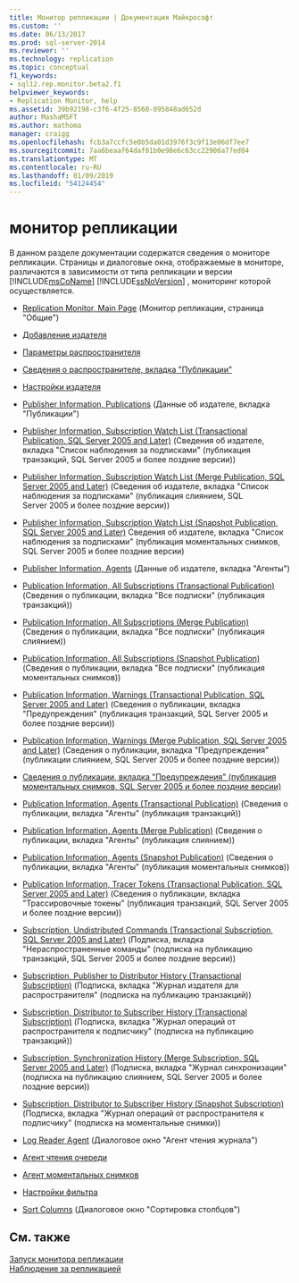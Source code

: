 ```yaml
---
title: Монитор репликации | Документация Майкрософт
ms.custom: ''
ms.date: 06/13/2017
ms.prod: sql-server-2014
ms.reviewer: ''
ms.technology: replication
ms.topic: conceptual
f1_keywords:
- sql12.rep.monitor.beta2.f1
helpviewer_keywords:
- Replication Monitor, help
ms.assetid: 39b92198-c3f6-4f25-8560-095848ad652d
author: MashaMSFT
ms.author: mathoma
manager: craigg
ms.openlocfilehash: fcb3a7ccfc5e0b5da01d3976f3c9f13e06df7ee7
ms.sourcegitcommit: 7aa6beaaf64daf01b0e98e6c63cc22906a77ed04
ms.translationtype: MT
ms.contentlocale: ru-RU
ms.lasthandoff: 01/09/2019
ms.locfileid: "54124454"
---
```

# <a name="replication-monitor"></a>монитор репликации
  В данном разделе документации содержатся сведения о мониторе репликации. Страницы и диалоговые окна, отображаемые в мониторе, различаются в зависимости от типа репликации и версии [!INCLUDE[msCoName](../../includes/msconame-md.md)] [!INCLUDE[ssNoVersion](../../includes/ssnoversion-md.md)] , мониторинг которой осуществляется.  
  
-   [Replication Monitor, Main Page](replication-monitor-main-page.md) (Монитор репликации, страница "Общие")  
  
-   [Добавление издателя](add-publisher.md)  
  
-   [Параметры распространителя](distributor-settings.md)  
  
-   [Сведения о распространителе, вкладка "Публикации"](distributor-information-publications.md)  

-   [Настройки издателя](publisher-settings.md)  
  
-   [Publisher Information, Publications](publisher-information-publications.md) (Данные об издателе, вкладка "Публикации")  
  
-   [Publisher Information, Subscription Watch List (Transactional Publication, SQL Server 2005 and Later)](publisher-information-subscription-watch-list-transactional.md) (Сведения об издателе, вкладка "Список наблюдения за подписками" (публикация транзакций, SQL Server 2005 и более поздние версии))  
  
-   [Publisher Information, Subscription Watch List (Merge Publication, SQL Server 2005 and Later)](publisher-information-subscription-watch-list-merge-publication.md) (Сведения об издателе, вкладка "Список наблюдения за подписками" (публикация слиянием, SQL Server 2005 и более поздние версии))  
  
-   [Publisher Information, Subscription Watch List (Snapshot Publication, SQL Server 2005 and Later)](publisher-information-subscription-watch-list-snapshot.md) Сведения об издателе, вкладка "Список наблюдения за подписками" (публикация моментальных снимков, SQL Server 2005 и более поздние версии)  
  
-   [Publisher Information, Agents](publisher-information-agents.md) (Данные об издателе, вкладка "Агенты")  
  
-   [Publication Information, All Subscriptions (Transactional Publication)](publication-information-all-subscriptions-transactional-publication.md) (Сведения о публикации, вкладка "Все подписки" (публикация транзакций))  
  
-   [Publication Information, All Subscriptions (Merge Publication)](publication-information-all-subscriptions-merge-publication.md) (Сведения о публикации, вкладка "Все подписки" (публикация слиянием))  
  
-   [Publication Information, All Subscriptions (Snapshot Publication)](publication-information-all-subscriptions-snapshot-publication.md) (Сведения о публикации, вкладка "Все подписки" (публикация моментальных снимков))  
  
-   [Publication Information, Warnings (Transactional Publication, SQL Server 2005 and Later)](publication-information-warnings-transactional-publication.md) (Сведения о публикации, вкладка "Предупреждения" (публикация транзакций, SQL Server 2005 и более поздние версии))  
  
-   [Publication Information, Warnings (Merge Publication, SQL Server 2005 and Later)](publication-information-warnings-merge-publication-sql-server-2005-and-later.md) (Сведения о публикации, вкладка "Предупреждения" (публикации слиянием, SQL Server 2005 и более поздние версии))  
  
-   [Сведения о публикации, вкладка "Предупреждения" (публикация моментальных снимков, SQL Server 2005 и более поздние версии)](publication-information-warnings-snapshot-publication-sql-server-2005-and-later.md)  
  
-   [Publication Information, Agents (Transactional Publication)](publication-information-agents-transactional-publication.md) (Сведения о публикации, вкладка "Агенты" (публикация транзакций))  
  
-   [Publication Information, Agents (Merge Publication)](publication-information-agents-merge-publication.md) (Сведения о публикации, вкладка "Агенты" (публикация слиянием))  
  
-   [Publication Information, Agents (Snapshot Publication)](publication-information-agents-snapshot-publication.md) (Сведения о публикации, вкладка "Агенты" (публикация моментальных снимков))  
  
-   [Publication Information, Tracer Tokens (Transactional Publication, SQL Server 2005 and Later)](publication-information-tracer-tokens-sql-server-2005-and-later.md) (Сведения о публикации, вкладка "Трассировочные токены" (публикация транзакций, SQL Server 2005 и более поздние версии))  
  
-   [Subscription, Undistributed Commands (Transactional Subscription, SQL Server 2005 and Later)](subscription-undistributed-commands-transactional-subscription.md) (Подписка, вкладка "Нераспространенные команды" (подписка на публикацию транзакций, SQL Server 2005 и более поздние версии))  
  
-   [Subscription, Publisher to Distributor History (Transactional Subscription)](subscription-publisher-to-distributor-history-transactional-subscription.md) (Подписка, вкладка "Журнал издателя для распространителя" (подписка на публикацию транзакций))  
  
-   [Subscription, Distributor to Subscriber History (Transactional Subscription)](subscription-distributor-to-subscriber-history-transactional-subscription.md) (Подписка, вкладка "Журнал операций от распространителя к подписчику" (подписка на публикацию транзакций))  
  
-   [Subscription, Synchronization History (Merge Subscription, SQL Server 2005 and Later)](subscription-synchronization-history.md) (Подписка, вкладка "Журнал синхронизации" (подписка на публикацию слиянием, SQL Server 2005 и более поздние версии))  
  
-   [Subscription, Distributor to Subscriber History (Snapshot Subscription)](subscription-distributor-to-subscriber-history-snapshot-subscription.md) (Подписка, вкладка "Журнал операций от распространителя к подписчику" (подписка на моментальные снимки))  
  
-   [Log Reader Agent](log-reader-agent.md) (Диалоговое окно "Агент чтения журнала")  
  
-   [Агент чтения очереди](queue-reader-agent.md)  
  
-   [Агент моментальных снимков](snapshot-agent.md)  
  
-   [Настройки фильтра](filter-settings.md)  
  
-   [Sort Columns](sort-columns.md) (Диалоговое окно "Сортировка столбцов")  
  
## <a name="see-also"></a>См. также  
 [Запуск монитора репликации](monitor/start-the-replication-monitor.md)   
 [Наблюдение за репликацией](monitoring-replication.md)   
  
  
